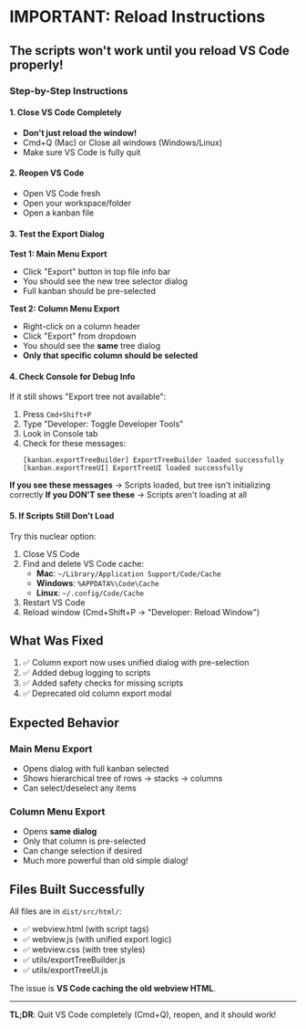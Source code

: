 # IMPORTANT: Reload Instructions

## The scripts won't work until you reload VS Code properly!

### Step-by-Step Instructions

#### 1. Close VS Code Completely
- **Don't just reload the window!**
- Cmd+Q (Mac) or Close all windows (Windows/Linux)
- Make sure VS Code is fully quit

#### 2. Reopen VS Code
- Open VS Code fresh
- Open your workspace/folder
- Open a kanban file

#### 3. Test the Export Dialog

**Test 1: Main Menu Export**
- Click "Export" button in top file info bar
- You should see the new tree selector dialog
- Full kanban should be pre-selected

**Test 2: Column Menu Export**
- Right-click on a column header
- Click "Export" from dropdown
- You should see the **same** tree dialog
- **Only that specific column should be selected**

#### 4. Check Console for Debug Info

If it still shows "Export tree not available":

1. Press `Cmd+Shift+P`
2. Type "Developer: Toggle Developer Tools"
3. Look in Console tab
4. Check for these messages:
   ```
   [kanban.exportTreeBuilder] ExportTreeBuilder loaded successfully
   [kanban.exportTreeUI] ExportTreeUI loaded successfully
   ```

**If you see these messages** → Scripts loaded, but tree isn't initializing correctly
**If you DON'T see these** → Scripts aren't loading at all

#### 5. If Scripts Still Don't Load

Try this nuclear option:

1. Close VS Code
2. Find and delete VS Code cache:
   - **Mac**: `~/Library/Application Support/Code/Cache`
   - **Windows**: `%APPDATA%\Code\Cache`
   - **Linux**: `~/.config/Code/Cache`
3. Restart VS Code
4. Reload window (Cmd+Shift+P → "Developer: Reload Window")

## What Was Fixed

1. ✅ Column export now uses unified dialog with pre-selection
2. ✅ Added debug logging to scripts
3. ✅ Added safety checks for missing scripts
4. ✅ Deprecated old column export modal

## Expected Behavior

### Main Menu Export
- Opens dialog with full kanban selected
- Shows hierarchical tree of rows → stacks → columns
- Can select/deselect any items

### Column Menu Export
- Opens **same dialog**
- Only that column is pre-selected
- Can change selection if desired
- Much more powerful than old simple dialog!

## Files Built Successfully

All files are in `dist/src/html/`:
- ✅ webview.html (with script tags)
- ✅ webview.js (with unified export logic)
- ✅ webview.css (with tree styles)
- ✅ utils/exportTreeBuilder.js
- ✅ utils/exportTreeUI.js

The issue is **VS Code caching the old webview HTML**.

---

**TL;DR**: Quit VS Code completely (Cmd+Q), reopen, and it should work!
